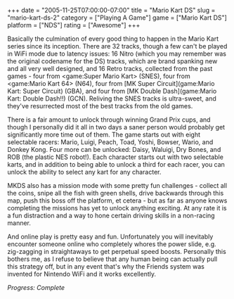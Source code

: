 +++
date = "2005-11-25T07:00:00-07:00"
title = "Mario Kart DS"
slug = "mario-kart-ds-2"
category = ["Playing A Game"]
game = ["Mario Kart DS"]
platform = ["NDS"]
rating = ["Awesome"]
+++

Basically the culmination of every good thing to happen in the Mario Kart series since its inception. There are 32 tracks, though a few can't be played in WiFi mode due to latency issues: 16 Nitro (which you may remember was the original codename for the DS) tracks, which are brand spanking new and all very well designed, and 16 Retro tracks, collected from the past games - four from <game:Super Mario Kart> (SNES), four from <game:Mario Kart 64> (N64), four from [MK Super Circuit](game:Mario Kart: Super Circuit) (GBA), and four from [MK Double Dash](game:Mario Kart: Double Dash!!) (GCN). Reliving the SNES tracks is ultra-sweet, and they've resurrected most of the best tracks from the old games.

There is a fair amount to unlock through winning Grand Prix cups, and though I personally did it all in two days a saner person would probably get significantly more time out of them. The game starts out with eight selectable racers: Mario, Luigi, Peach, Toad, Yoshi, Bowser, Wario, and Donkey Kong. Four more can be unlocked: Daisy, Waluigi, Dry Bones, and ROB (the plastic NES robot!). Each character starts out with two selectable karts, and in addition to being able to unlock a third for each racer, you can unlock the ability to select any kart for any character.

MKDS also has a mission mode with some pretty fun challenges - collect all the coins, snipe all the fish with green shells, drive backwards through this map, push this boss off the platform, et cetera - but as far as anyone knows completing the missions has yet to unlock anything exciting. At any rate it is a fun distraction and a way to hone certain driving skills in a non-racing manner.

And online play is pretty easy and fun. Unfortunately you will inevitably encounter someone online who completely whores the power slide, e.g. zig-zagging in straightaways to get perpetual speed boosts. Personally this bothers me, as I refuse to believe that any human being can actually pull this strategy off, but in any event that's why the Friends system was invented for Nintendo WiFi and it works excellently.

<i>Progress: Complete</i>